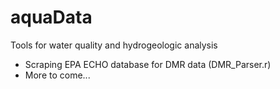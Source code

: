 # aquaData

Tools for water quality and hydrogeologic analysis

-   Scraping EPA ECHO database for DMR data (DMR_Parser.r)
-   More to come...
